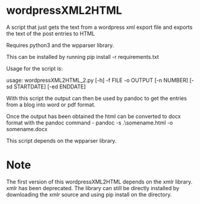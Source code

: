 # wordpressXML2HTML
A script that just gets the text from a wordpress xml export file and exports the text of the post entries to HTML

Requires python3 and the wpparser library. 

This can be installed by running pip install -r requirements.txt 

Usage for the script is:

usage: wordpressXML2HTML_2.py [-h] -f FILE -o OUTPUT [-n NUMBER] [-sd STARTDATE]
                            [-ed ENDDATE]

With this script the output can then be used by pandoc to get the entries from a blog into word or pdf format. 

Once the output has been obtained the html can be converted to docx format with the pandoc command - pandoc -s .\somename.html -o somename.docx

This script depends on the wpparser library. 

 Note
======
 The first version of this wordpressXML2HTML depends on the xmlr library. xmlr has been deprecated. The library can still be directly installed by downloading the xmlr source and using pip install on the directory. 


